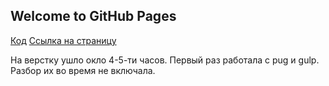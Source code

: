 ## Welcome to GitHub Pages

[Код](https://github.com/Elizasuschenko/demo/tree/master/src)
[Ссылка на страницу ](https://elizasuschenko.github.io/demo/build/) 

На верстку ушло окло 4-5-ти часов. Первый раз работала с pug и gulp. Разбор их во время не включала.
